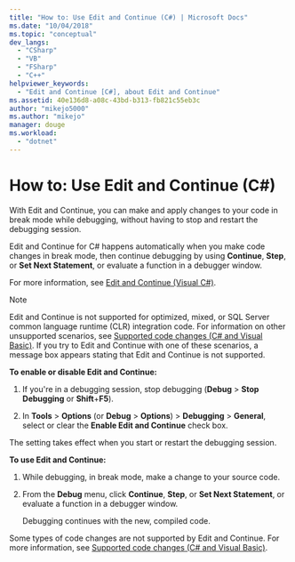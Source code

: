 ```yaml
---
title: "How to: Use Edit and Continue (C#) | Microsoft Docs"
ms.date: "10/04/2018"
ms.topic: "conceptual"
dev_langs: 
  - "CSharp"
  - "VB"
  - "FSharp"
  - "C++"
helpviewer_keywords: 
  - "Edit and Continue [C#], about Edit and Continue"
ms.assetid: 40e136d8-a08c-43bd-b313-fb821c55eb3c
author: "mikejo5000"
ms.author: "mikejo"
manager: douge
ms.workload: 
  - "dotnet"
---
```

# How to: Use Edit and Continue (C#)
With Edit and Continue, you can make and apply changes to your code in break mode while debugging, without having to stop and restart the debugging session.  

Edit and Continue for C# happens automatically when you make code changes in break mode, then continue debugging by using **Continue**, **Step**, or **Set Next Statement**, or evaluate a function in a debugger window.  

For more information, see [Edit and Continue (Visual C#)](../debugger/edit-and-continue-visual-csharp.md).

>[!NOTE]
>Edit and Continue is not supported for optimized, mixed, or SQL Server common language runtime (CLR) integration code. For information on other unsupported scenarios, see [Supported code changes (C# and Visual Basic)](../debugger/supported-code-changes-csharp.md). If you try to Edit and Continue with one of these scenarios, a message box appears stating that Edit and Continue is not supported.  
  
**To enable or disable Edit and Continue:**  
   
1. If you're in a debugging session, stop debugging (**Debug** > **Stop Debugging** or **Shift**+**F5**).
   
1. In **Tools** > **Options** (or **Debug** > **Options**) > **Debugging** > **General**, select or clear the **Enable Edit and Continue** check box.  
  
The setting takes effect when you start or restart the debugging session.  

**To use Edit and Continue:**  
   
1. While debugging, in break mode, make a change to your source code.  
   
1. From the **Debug** menu, click **Continue**, **Step**, or **Set Next Statement**, or evaluate a function in a debugger window.  
   
   Debugging continues with the new, compiled code. 

Some types of code changes are not supported by Edit and Continue. For more information, see [Supported code changes (C# and Visual Basic)](../debugger/supported-code-changes-csharp.md).   
